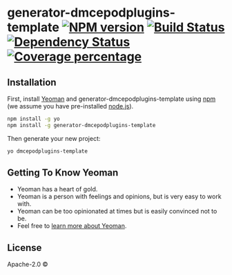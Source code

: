 # generator-dmcepodplugins-template [![NPM version][npm-image]][npm-url] [![Build Status][travis-image]][travis-url] [![Dependency Status][daviddm-image]][daviddm-url] [![Coverage percentage][coveralls-image]][coveralls-url]
> 

## Installation

First, install [Yeoman](http://yeoman.io) and generator-dmcepodplugins-template using [npm](https://www.npmjs.com/) (we assume you have pre-installed [node.js](https://nodejs.org/)).

```bash
npm install -g yo
npm install -g generator-dmcepodplugins-template
```

Then generate your new project:

```bash
yo dmcepodplugins-template
```

## Getting To Know Yeoman

 * Yeoman has a heart of gold.
 * Yeoman is a person with feelings and opinions, but is very easy to work with.
 * Yeoman can be too opinionated at times but is easily convinced not to be.
 * Feel free to [learn more about Yeoman](http://yeoman.io/).

## License

Apache-2.0 © []()


[npm-image]: https://badge.fury.io/js/generator-dmcepodplugins-template.svg
[npm-url]: https://npmjs.org/package/generator-dmcepodplugins-template
[travis-image]: https://travis-ci.com//generator-dmcepodplugins-template.svg?branch=master
[travis-url]: https://travis-ci.com//generator-dmcepodplugins-template
[daviddm-image]: https://david-dm.org//generator-dmcepodplugins-template.svg?theme=shields.io
[daviddm-url]: https://david-dm.org//generator-dmcepodplugins-template
[coveralls-image]: https://coveralls.io/repos//generator-dmcepodplugins-template/badge.svg
[coveralls-url]: https://coveralls.io/r//generator-dmcepodplugins-template
